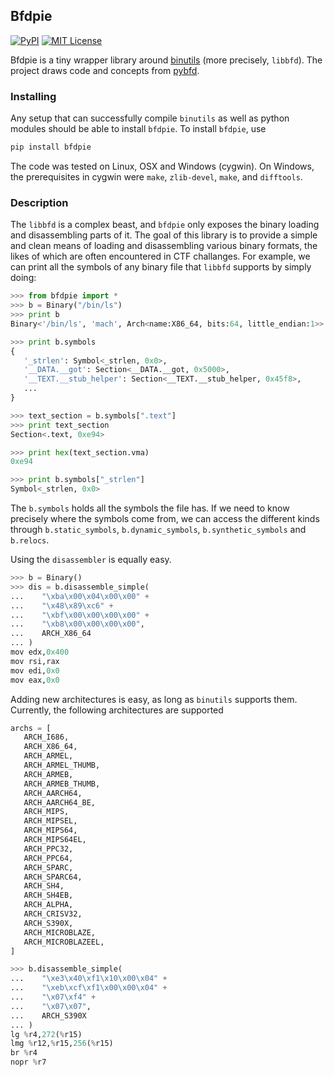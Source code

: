 ## Bfdpie

[![PyPI](https://img.shields.io/pypi/v/bfdpie.svg?style=flat)](https://pypi.python.org/pypi/streampie/)
[![MIT License](https://img.shields.io/badge/license-MIT-blue.svg?style=flat)](http://choosealicense.com/licenses/mit/)

Bfdpie is a tiny wrapper library around [binutils](https://www.gnu.org/software/binutils/) (more precisely, `libbfd`). The project draws code and concepts from [pybfd](https://github.com/Groundworkstech/pybfd).

### Installing

Any setup that can successfully compile `binutils` as well as python modules should be able to install `bfdpie`. To install `bfdpie`, use
```bash
pip install bfdpie
```

The code was tested on Linux, OSX and Windows (cygwin). On Windows, the prerequisites in cygwin were `make`, `zlib-devel`, `make`, and `difftools`.

### Description

The `libbfd` is a complex beast, and `bfdpie` only exposes the binary loading and disassembling parts of it. The goal of this library is to provide a simple and clean means of loading and disassembling various binary formats, the likes of which are often encountered in CTF challanges. For example, we can print all the symbols of any binary file that `libbfd` supports by simply doing:

```python
>>> from bfdpie import *
>>> b = Binary("/bin/ls")
>>> print b
Binary<'/bin/ls', 'mach', Arch<name:X86_64, bits:64, little_endian:1>>

>>> print b.symbols
{
   '_strlen': Symbol<_strlen, 0x0>, 
   '__DATA.__got': Section<__DATA.__got, 0x5000>, 
   '__TEXT.__stub_helper': Section<__TEXT.__stub_helper, 0x45f8>, 
   ...
}   

>>> text_section = b.symbols[".text"]
>>> print text_section
Section<.text, 0xe94>

>>> print hex(text_section.vma)
0xe94

>>> print b.symbols["_strlen"]
Symbol<_strlen, 0x0>
```

The `b.symbols` holds all the symbols the file has. If we need to know precisely where the symbols come from, we can access the different kinds through
`b.static_symbols`, `b.dynamic_symbols`, `b.synthetic_symbols` and `b.relocs`.

Using the `disassembler` is equally easy.

```python
>>> b = Binary()
>>> dis = b.disassemble_simple(
...    "\xba\x00\x04\x00\x00" +
...    "\x48\x89\xc6" +
...    "\xbf\x00\x00\x00\x00" +
...    "\xb8\x00\x00\x00\x00",
...    ARCH_X86_64
... )
mov edx,0x400
mov rsi,rax
mov edi,0x0
mov eax,0x0
```

Adding new architectures is easy, as long as `binutils` supports them. Currently, the following architectures are supported
```python
archs = [
   ARCH_I686,
   ARCH_X86_64,
   ARCH_ARMEL,
   ARCH_ARMEL_THUMB,
   ARCH_ARMEB,
   ARCH_ARMEB_THUMB,
   ARCH_AARCH64,
   ARCH_AARCH64_BE,
   ARCH_MIPS,
   ARCH_MIPSEL,
   ARCH_MIPS64,
   ARCH_MIPS64EL,
   ARCH_PPC32,
   ARCH_PPC64,
   ARCH_SPARC,
   ARCH_SPARC64,
   ARCH_SH4,
   ARCH_SH4EB,
   ARCH_ALPHA,
   ARCH_CRISV32,
   ARCH_S390X,
   ARCH_MICROBLAZE,
   ARCH_MICROBLAZEEL,
]
```

```python
>>> b.disassemble_simple(
...    "\xe3\x40\xf1\x10\x00\x04" +
...    "\xeb\xcf\xf1\x00\x00\x04" +
...    "\x07\xf4" +
...    "\x07\x07",
...    ARCH_S390X
... )
lg %r4,272(%r15)
lmg %r12,%r15,256(%r15)
br %r4
nopr %r7
```


